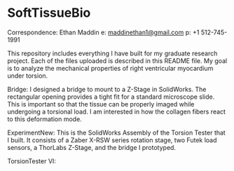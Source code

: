 # SoftTissueBio

Correspondence: Ethan Maddin
e: maddinethan1@gmail.com p: +1 512-745-1991

This repository includes everything I have built for my graduate research project. Each of the files uploaded is described in this README file. My goal is to analyze the mechanical properties of right ventricular myocardium under torsion.

Bridge: I designed a bridge to mount to a Z-Stage in SolidWorks. The rectangular opening provides a tight fit for a standard microscope slide.
        This is important so that the tissue can be properly imaged while undergoing a torsional load. I am interested in how the collagen fibers react to this
        deformation mode.
        
ExperimentNew: This is the SolidWorks Assembly of the Torsion Tester that I built. It consists of a Zaber X-RSW series rotation stage, two Futek load sensors, a ThorLabs Z-Stage, and the bridge I prototyped. 
       
TorsionTester VI: 

